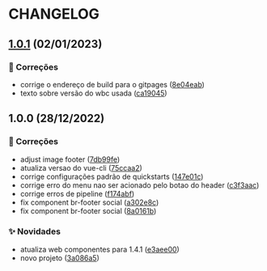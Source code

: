 # CHANGELOG

## [1.0.1](https://gitlab.com/govbr-ds/wbc/quickstarts/govbr-ds-wbc-quickstart-vue/compare/v1.0.0...v1.0.1) (02/01/2023)

### :bug: Correções

*   corrige o endereço de build para o gitpages ([8e04eab](https://gitlab.com/govbr-ds/wbc/quickstarts/govbr-ds-wbc-quickstart-vue/commit/8e04eabec2addff94ee71b5463d69fd8f2b41a58))
*   texto sobre versão do wbc usada ([ca19045](https://gitlab.com/govbr-ds/wbc/quickstarts/govbr-ds-wbc-quickstart-vue/commit/ca19045f7531196ec72ddd7e6c7640521c1a8671))

## 1.0.0 (28/12/2022)

### :bug: Correções

*   adjust image footer ([7db99fe](https://gitlab.com/govbr-ds/wbc/quickstarts/govbr-ds-wbc-quickstart-vue/commit/7db99febb61292017d1a5ff7cfea53721651250f))
*   atualiza versao do vue-cli ([75ccaa2](https://gitlab.com/govbr-ds/wbc/quickstarts/govbr-ds-wbc-quickstart-vue/commit/75ccaa211c0090445204ef342fa0b399f1699549))
*   corrige configurações padrão de quickstarts ([147e01c](https://gitlab.com/govbr-ds/wbc/quickstarts/govbr-ds-wbc-quickstart-vue/commit/147e01cd823de21a732362ec1f1a91b53531c7c0))
*   corrige erro do menu nao ser acionado pelo botao do header ([c3f3aac](https://gitlab.com/govbr-ds/wbc/quickstarts/govbr-ds-wbc-quickstart-vue/commit/c3f3aac6c759f9636efdd676268ee00a1dd55888))
*   corrige erros de pipeline ([f174abf](https://gitlab.com/govbr-ds/wbc/quickstarts/govbr-ds-wbc-quickstart-vue/commit/f174abf5fff4502937068fb459d178b599992ce8))
*   fix component br-footer social ([a302e8c](https://gitlab.com/govbr-ds/wbc/quickstarts/govbr-ds-wbc-quickstart-vue/commit/a302e8c7f46730a26b0219d22dfba7f194df3b61))
*   fix component br-footer social ([8a0161b](https://gitlab.com/govbr-ds/wbc/quickstarts/govbr-ds-wbc-quickstart-vue/commit/8a0161b4ab1257b64f56c8a75c0b0fb0559e126c))

### :sparkles: Novidades

*   atualiza web componentes para 1.4.1 ([e3aee00](https://gitlab.com/govbr-ds/wbc/quickstarts/govbr-ds-wbc-quickstart-vue/commit/e3aee00a256d33d211f79f77b02036baa712446c))
*   novo projeto ([3a086a5](https://gitlab.com/govbr-ds/wbc/quickstarts/govbr-ds-wbc-quickstart-vue/commit/3a086a5b77bdc99b0bf0dee0c35a98e995bac26c))

